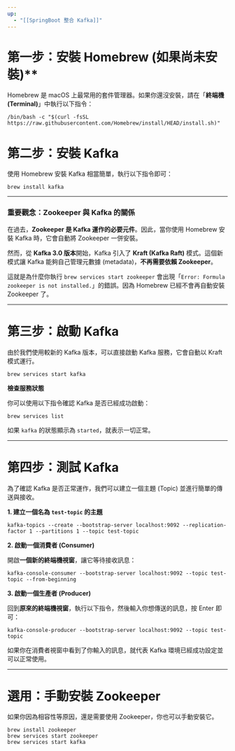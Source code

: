 ```yaml
---
up:
  - "[[SpringBoot 整合 Kafka]]"
---
```

# 第一步：安裝 Homebrew (如果尚未安裝)**

Homebrew 是 macOS 上最常用的套件管理器。如果你還沒安裝，請在「**終端機 (Terminal)**」中執行以下指令：

```shell
/bin/bash -c "$(curl -fsSL https://raw.githubusercontent.com/Homebrew/install/HEAD/install.sh)"
```

# **第二步：安裝 Kafka**

使用 Homebrew 安裝 Kafka 相當簡單，執行以下指令即可：

```shell
brew install kafka
```

---

### **重要觀念：Zookeeper 與 Kafka 的關係**

在過去，**Zookeeper 是 Kafka 運作的必要元件**。因此，當你使用 Homebrew 安裝 Kafka 時，它會自動將 Zookeeper 一併安裝。

然而，從 **Kafka 3.0 版本**開始，Kafka 引入了 **Kraft (Kafka Raft)** 模式。這個新模式讓 Kafka 能夠自己管理元數據 (metadata)，**不再需要依賴 Zookeeper**。

這就是為什麼你執行 `brew services start zookeeper` 會出現「`Error: Formula zookeeper is not installed.`」的錯誤。因為 Homebrew 已經不會再自動安裝 Zookeeper 了。

---

# **第三步：啟動 Kafka**

由於我們使用較新的 Kafka 版本，可以直接啟動 Kafka 服務，它會自動以 Kraft 模式運行。

```shell
brew services start kafka
```

**檢查服務狀態**

你可以使用以下指令確認 Kafka 是否已經成功啟動：

```shell
brew services list
```

如果 `kafka` 的狀態顯示為 `started`，就表示一切正常。

---

# **第四步：測試 Kafka**

為了確認 Kafka 是否正常運作，我們可以建立一個主題 (Topic) 並進行簡單的傳送與接收。

**1. 建立一個名為 `test-topic` 的主題**

```shell
kafka-topics --create --bootstrap-server localhost:9092 --replication-factor 1 --partitions 1 --topic test-topic
```

**2. 啟動一個消費者 (Consumer)**

開啟**一個新的終端機視窗**，讓它等待接收訊息：

```shell
kafka-console-consumer --bootstrap-server localhost:9092 --topic test-topic --from-beginning
```

**3. 啟動一個生產者 (Producer)**

回到**原來的終端機視窗**，執行以下指令，然後輸入你想傳送的訊息，按 Enter 即可：

```shell
kafka-console-producer --bootstrap-server localhost:9092 --topic test-topic
```

如果你在消費者視窗中看到了你輸入的訊息，就代表 Kafka 環境已經成功設定並可以正常使用。

---

# **選用：手動安裝 Zookeeper**

如果你因為相容性等原因，還是需要使用 Zookeeper，你也可以手動安裝它。

```shell
brew install zookeeper
brew services start zookeeper
brew services start kafka
```
